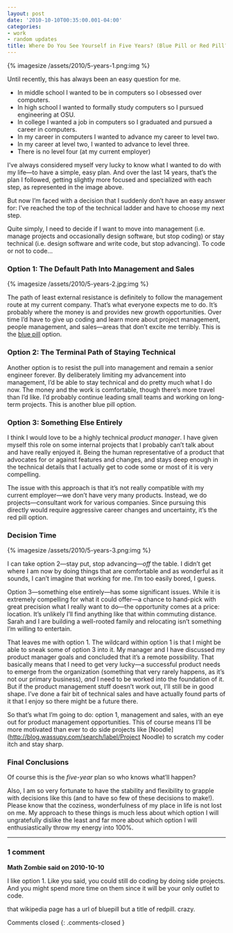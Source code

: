 ```yaml
---
layout: post
date: '2010-10-10T00:35:00.001-04:00'
categories:
- work
- random updates
title: Where Do You See Yourself in Five Years? (Blue Pill or Red Pill?)
---
```


{% imagesize /assets/2010/5-years-1.png:img %}

Until recently, this has always been an easy question for me.  
* In middle school I wanted to be in computers so I obsessed over computers. 
* In high school I wanted to formally study computers so I pursued engineering at OSU. 
* In college I wanted a job in computers so I graduated and pursued a career in computers. 
* In my career in computers I wanted to advance my career to level two. 
* In my career at level two, I wanted to advance to level three. 
* There is no level four (at my current employer)  


I’ve always considered myself very lucky to know what I wanted to do with my life—to have a simple, easy plan. And over the last 14 years, that’s the plan I followed, getting slightly more focused and specialized with each step, as represented in the image above.

But now I’m faced with a decision that I suddenly don’t have an easy answer for: I’ve reached the top of the technical ladder and have to choose my next step.

Quite simply, I need to decide if I want to move into management (i.e. manage projects and occasionally design software, but stop coding) or stay technical (i.e. design software and write code, but stop advancing). To code or not to code...

### Option 1: The Default Path Into Management and Sales

{% imagesize /assets/2010/5-years-2.jpg:img %}

The path of least external resistance is definitely to follow the management route at my current company. That’s what everyone expects me to do. It’s probably where the money is and provides new growth opportunities. Over time I’d have to give up coding and learn more about project management, people management, and sales—areas that don’t excite me terribly. This is the [blue pill](http://en.wikipedia.org/wiki/Bluepill) option.

### Option 2: The Terminal Path of Staying Technical

Another option is to resist the pull into management and remain a senior engineer forever. By deliberately limiting my advancement into management, I’d be able to stay technical and do pretty much what I do now. The money and the work is comfortable, though there’s more travel than I’d like. I’d probably continue leading small teams and working on long-term projects. This is another blue pill option.

### Option 3: Something Else Entirely

I think I would love to be a highly technical *product manager*. I have given myself this role on some internal projects that I probably can’t talk about and have really enjoyed it. Being the human representative of a product that advocates for or against features and changes, and stays deep enough in the technical details that I actually get to code some or most of it is very compelling.

The issue with this approach is that it’s not really compatible with my current employer—we don’t have very many products. Instead, we do projects—consultant work for various companies. Since pursuing this directly would require aggressive career changes and uncertainty, it’s the red pill option.

### Decision Time

{% imagesize /assets/2010/5-years-3.png:img %}

I can take option 2—stay put, stop advancing—*off* the table. I didn’t get where I am now by doing things that are comfortable and as wonderful as it sounds, I can’t imagine that working for me. I’m too easily bored, I guess.

Option 3—something else entirely—has some significant issues. While it is extremely compelling for what it could offer—a chance to hand-pick with great precision what I really want to do—the opportunity comes at a price: location. It’s unlikely I’ll find anything like that within commuting distance. Sarah and I are building a well-rooted family and relocating isn’t something I’m willing to entertain.

That leaves me with option 1. The wildcard within option 1 is that I might be able to sneak some of option 3 into it. My manager and I have discussed my product manager goals and concluded that it’s a remote possibility. That basically means that I need to get very lucky—a successful product needs to emerge from the organization (something that very rarely happens, as it’s not our primary business), *and* I need to be worked into the foundation of it. But if the product management stuff doesn’t work out, I’ll still be in good shape. I’ve done a fair bit of technical sales and have actually found parts of it that I enjoy so there might be a future there.

So that’s what I’m going to do: option 1, management and sales, with an eye out for product management opportunities. This of course means I’ll be more motivated than ever to do side projects like [Noodle](http://blog.wassupy.com/search/label/Project Noodle) to scratch my coder itch and stay sharp.

### Final Conclusions

Of course this is the *five-year* plan so who knows what’ll happen? 

Also, I am so very fortunate to have the stability and flexibility to grapple with decisions like this (and to have so few of these decisions to make!). Please know that the coziness, wonderfulness of my place in life is not lost on me. My approach to these things is much less about which option I will ungratefully dislike the least and far more about which option I will enthusiastically throw my energy into 100%.

---

### 1 comment

**Math Zombie said on 2010-10-10**

I like option 1. Like you said, you could still do coding by doing side projects. And you might spend more time on them since it will be your only outlet to code.

that wikipedia page has a url of bluepill but a title of redpill. crazy.

Comments closed
{: .comments-closed }